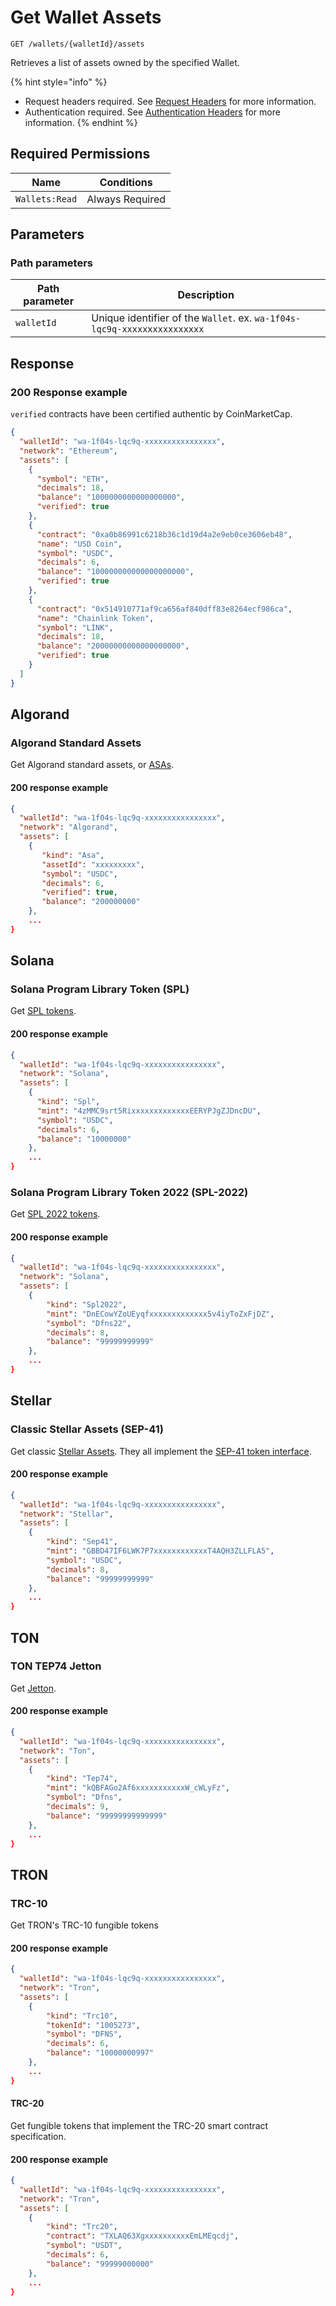 # Get Wallet Assets

`GET /wallets/{walletId}/assets`

Retrieves a list of assets owned by the specified Wallet.

{% hint style="info" %}
* Request headers required. See [Request Headers](../../getting-started/request-headers.md) for more information.
* Authentication required. See [Authentication Headers](../../getting-started/request-headers.md#authentication-headers) for more information.
{% endhint %}

## Required Permissions

| Name           | Conditions      |
| -------------- | --------------- |
| `Wallets:Read` | Always Required |

## Parameters <a href="#request-example.1" id="request-example.1"></a>

### Path parameters <a href="#path-parameters" id="path-parameters"></a>

| Path parameter | Description                                                              |
| -------------- | ------------------------------------------------------------------------ |
| `walletId`     | Unique identifier of the `Wallet`. ex. `wa-1f04s-lqc9q-xxxxxxxxxxxxxxxx` |

## Response <a href="#response" id="response"></a>

### 200 Response example <a href="#response-example" id="response-example"></a>

`verified` contracts have been certified authentic by CoinMarketCap.

```json
{
  "walletId": "wa-1f04s-lqc9q-xxxxxxxxxxxxxxxx",
  "network": "Ethereum",
  "assets": [
    {
      "symbol": "ETH",
      "decimals": 18,
      "balance": "1000000000000000000",
      "verified": true
    },
    {
      "contract": "0xa0b86991c6218b36c1d19d4a2e9eb0ce3606eb48",
      "name": "USD Coin",
      "symbol": "USDC",
      "decimals": 6,
      "balance": "100000000000000000000",
      "verified": true
    },
    {
      "contract": "0x514910771af9ca656af840dff83e8264ecf986ca",
      "name": "Chainlink Token",
      "symbol": "LINK",
      "decimals": 18,
      "balance": "20000000000000000000",
      "verified": true
    }
  ]
}
```

## Algorand <a href="#algorand" id="algorand"></a>

### Algorand Standard Assets <a href="#alogrand-asa" id="alogrand-asa"></a>

Get Algorand standard assets, or [ASAs](https://developer.algorand.org/docs/get-details/asa/).

#### 200 response example <a href="#asa-request-body" id="asa-request-body"></a>

```json
{
  "walletId": "wa-1f04s-lqc9q-xxxxxxxxxxxxxxxx",
  "network": "Algorand",
  "assets": [
    {
       "kind": "Asa",
       "assetId": "xxxxxxxxx",
       "symbol": "USDC",
       "decimals": 6,
       "verified": true,
       "balance": "200000000"
    },
    ...
}
```

## Solana <a href="#evm" id="evm"></a>

### Solana Program Library Token (SPL) <a href="#solana-spl" id="solana-spl"></a>

Get [SPL tokens](https://spl.solana.com/token).

#### 200 response example <a href="#spl-request-body" id="spl-request-body"></a>

```json
{
  "walletId": "wa-1f04s-lqc9q-xxxxxxxxxxxxxxxx",
  "network": "Solana",
  "assets": [
    {
      "kind": "Spl",
      "mint": "4zMMC9srt5RixxxxxxxxxxxxxEERYPJgZJDncDU",
      "symbol": "USDC",
      "decimals": 6,
      "balance": "10000000"
    },
    ...
}
```

### Solana Program Library Token 2022 (SPL-2022) <a href="#solana-spl2022" id="solana-spl2022"></a>

Get [SPL 2022 tokens](https://spl.solana.com/token-2022).

#### 200 response example <a href="#spl2022-request-body" id="spl2022-request-body"></a>

```json
{
  "walletId": "wa-1f04s-lqc9q-xxxxxxxxxxxxxxxx",
  "network": "Solana",
  "assets": [
    {
        "kind": "Spl2022",
        "mint": "DnECowYZoUEyqfxxxxxxxxxxxxx5v4iyToZxFjDZ",
        "symbol": "Dfns22",
        "decimals": 8,
        "balance": "99999999999"
    },
    ...
}
```

## Stellar <a href="#solana-spl2022" id="solana-spl2022"></a>

### Classic Stellar Assets (SEP-41) <a href="#stellar-sep41" id="stellar-sep41"></a>

Get classic [Stellar Assets](https://developers.stellar.org/docs/issuing-assets/anatomy-of-an-asset). They all implement the [SEP-41 token interface](https://github.com/stellar/stellar-protocol/blob/master/ecosystem/sep-0041.md).

#### 200 response example <a href="#sep41-request-body" id="sep41-request-body"></a>

```json
{
  "walletId": "wa-1f04s-lqc9q-xxxxxxxxxxxxxxxx",
  "network": "Stellar",
  "assets": [
    {
        "kind": "Sep41",
        "mint": "GBBD47IF6LWK7P7xxxxxxxxxxxxT4AQH3ZLLFLA5",
        "symbol": "USDC",
        "decimals": 8,
        "balance": "99999999999"
    },
    ...
}
```

## TON <a href="#solana" id="solana"></a>

### TON TEP74 Jetton <a href="#solana-spl" id="solana-spl"></a>

Get [Jetton](https://github.com/ton-blockchain/TEPs/blob/master/text/0074-jettons-standard.md).

#### 200 response example <a href="#spl-request-body" id="spl-request-body"></a>

```json
{
  "walletId": "wa-1f04s-lqc9q-xxxxxxxxxxxxxxxx",
  "network": "Ton",
  "assets": [
    {
        "kind": "Tep74",
        "mint": "kQBFAGo2Af6xxxxxxxxxxxW_cWLyFz",
        "symbol": "Dfns",
        "decimals": 9,
        "balance": "99999999999999"
    },
    ...
}
```

## TRON <a href="#tron" id="tron"></a>

### TRC-10 <a href="#tron-trc10" id="tron-trc10"></a>

Get TRON's TRC-10 fungible tokens

#### 200 response example <a href="#sep41-request-body" id="sep41-request-body"></a>

```json
{
  "walletId": "wa-1f04s-lqc9q-xxxxxxxxxxxxxxxx",
  "network": "Tron",
  "assets": [
    {
        "kind": "Trc10",
        "tokenId": "1005273",
        "symbol": "DFNS",
        "decimals": 6,
        "balance": "10000000997"
    },
    ...
}
```



#### TRC-20 <a href="#trc10-request-body" id="trc10-request-body"></a>

Get fungible tokens that implement the TRC-20 smart contract specification.

#### 200 response example <a href="#sep41-request-body" id="sep41-request-body"></a>

```json
{
  "walletId": "wa-1f04s-lqc9q-xxxxxxxxxxxxxxxx",
  "network": "Tron",
  "assets": [
    {
        "kind": "Trc20",
        "contract": "TXLAQ63XgxxxxxxxxxxEmLMEqcdj",
        "symbol": "USDT",
        "decimals": 6,
        "balance": "99999000000"
    },
    ...
}
```
